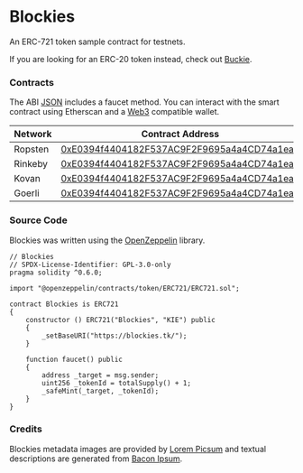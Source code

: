 # Blockies

An ERC-721 token sample contract for testnets.

If you are looking for an ERC-20 token instead, check out [Buckie](https://buckie.tk/).

### Contracts

The ABI [JSON](Blockies.json) includes a faucet method. You can interact with the smart contract using Etherscan and a [Web3](https://web3js.readthedocs.io/) compatible wallet.

| Network | Contract Address                                                                                                              |
| ------- | ----------------------------------------------------------------------------------------------------------------------------- |
| Ropsten | [0xE0394f4404182F537AC9F2F9695a4a4CD74a1ea3](https://ropsten.etherscan.io/address/0xE0394f4404182F537AC9F2F9695a4a4CD74a1ea3) |
| Rinkeby | [0xE0394f4404182F537AC9F2F9695a4a4CD74a1ea3](https://rinkeby.etherscan.io/address/0xE0394f4404182F537AC9F2F9695a4a4CD74a1ea3) |
| Kovan   | [0xE0394f4404182F537AC9F2F9695a4a4CD74a1ea3](https://kovan.etherscan.io/address/0xE0394f4404182F537AC9F2F9695a4a4CD74a1ea3)   |
| Goerli  | [0xE0394f4404182F537AC9F2F9695a4a4CD74a1ea3](https://goerli.etherscan.io/address/0xE0394f4404182F537AC9F2F9695a4a4CD74a1ea3)  |

### Source Code

Blockies was written using the [OpenZeppelin](https://openzeppelin.com/) library.

```solidity
// Blockies
// SPDX-License-Identifier: GPL-3.0-only
pragma solidity ^0.6.0;

import "@openzeppelin/contracts/token/ERC721/ERC721.sol";

contract Blockies is ERC721
{
	constructor () ERC721("Blockies", "KIE") public
	{
		_setBaseURI("https://blockies.tk/");
	}

	function faucet() public
	{
		address _target = msg.sender;
		uint256 _tokenId = totalSupply() + 1;
		_safeMint(_target, _tokenId);
	}
}
```

### Credits

Blockies metadata images are provided by [Lorem Picsum](https://picsum.photos/) and textual descriptions are generated from [Bacon Ipsum](https://baconipsum.com/).
